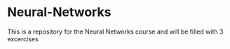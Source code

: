 # Neural-Networks

This is a repository for the Neural Networks course and will be filled with 3 excercises
